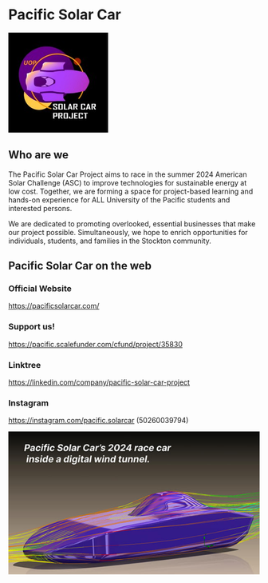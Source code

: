 # Pacific Solar Car

![Image Alt text](/images/logo.jpg)

## Who are we

The Pacific Solar Car Project aims to race in the summer 2024 American Solar Challenge (ASC) to improve technologies for sustainable energy at low cost. Together, we are forming a space for project-based learning and hands-on experience for ALL University of the Pacific students and interested persons.

We are dedicated to promoting overlooked, essential businesses that make our project possible. Simultaneously, we hope to enrich opportunities for individuals, students, and families in the Stockton community.



## Pacific Solar Car on the web
### Official Website
https://pacificsolarcar.com/

### Support us!
https://pacific.scalefunder.com/cfund/project/35830

### Linktree
https://linkedin.com/company/pacific-solar-car-project

### Instagram
https://instagram.com/pacific.solarcar (50260039794)



![Image Alt text](/images/aero.jpg)



